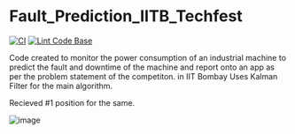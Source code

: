 # Fault_Prediction_IITB_Techfest
[![CI](https://github.com/UnmeshDeshpande/Fault_Prediction_IITB_Techfest/actions/workflows/main.yml/badge.svg)](https://github.com/UnmeshDeshpande/Fault_Prediction_IITB_Techfest/actions/workflows/main.yml)  [![Lint Code Base](https://github.com/UnmeshDeshpande/Fault_Prediction_IITB_Techfest/actions/workflows/super-linter.yml/badge.svg)](https://github.com/UnmeshDeshpande/Fault_Prediction_IITB_Techfest/actions/workflows/super-linter.yml)

Code created to monitor the power consumption of an industrial machine to predict the fault and downtime of the machine and report onto an app as per the problem statement of the competiton. in IIT Bombay Uses Kalman Filter for the main algorithm.


Recieved #1 position for the same.


![image](https://user-images.githubusercontent.com/69010782/193484628-7d8dc012-2acf-4915-8792-2d59517532a7.png)


